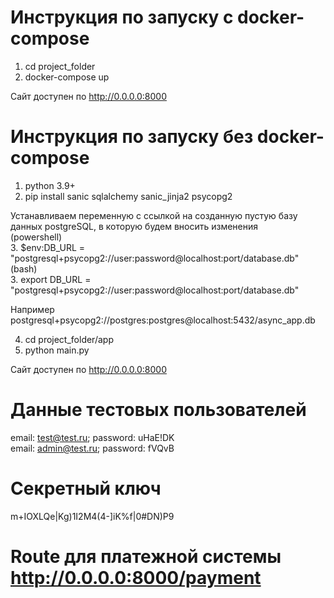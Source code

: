 # Инструкция по запуску с docker-compose  
1. cd project_folder  
2. docker-compose up  
  
Сайт доступен по http://0.0.0.0:8000  
  
# Инструкция по запуску без docker-compose
1. python 3.9+
2. pip install sanic sqlalchemy sanic_jinja2 psycopg2

Устанавливаем переменную с ссылкой на созданную пустую базу данных postgreSQL, в которую будем вносить изменения  
(powershell)  
3. $env:DB_URL = "postgresql+psycopg2://user:password@localhost:port/database.db"  
(bash)  
3. export DB_URL = "postgresql+psycopg2://user:password@localhost:port/database.db"  
  
Например postgresql+psycopg2://postgres:postgres@localhost:5432/async_app.db  
  
4. cd project_folder/app  
5. python main.py
  
Сайт доступен по http://0.0.0.0:8000  
  
# Данные тестовых пользователей
email: test@test.ru; password: uHaE!DK  
email: admin@test.ru; password: fVQvB  

# Секретный ключ
m+IOXLQe|Kg)1I2M4(4-]iK%f|0#DN)P9  
  
# Route для платежной системы http://0.0.0.0:8000/payment  
